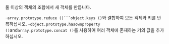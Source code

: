 둘 이상의 객체의 조합에서 새 객체를 만듭니다.

-`array.prototype.reduce ()```object.keys ()`와 결합하여 모든 객체와 키를 반복하십시오.
-`object.prototype.hasownproperty ()`and`array.prototype.concat ()`를 사용하여 여러 객체에 존재하는 키의 값을 추가하십시오.